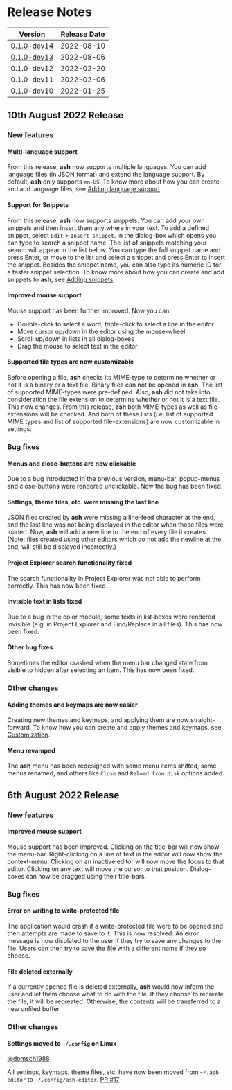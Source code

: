 <!--
	Copyright (c) Akash Nag. All rights reserved.
	Licensed under the MIT License. See LICENSE.md in the project root for license information.
-->

# Release Notes

| Version | Release Date |
|---------|--------------|
| [0.1.0-dev14](#10th-august-2022-release) | 2022-08-10 |
| [0.1.0-dev13](#6th-august-2022-release) | 2022-08-06 |
| 0.1.0-dev12 | 2022-02-20 |
| 0.1.0-dev11 | 2022-02-06 |
| 0.1.0-dev10 | 2022-01-25 |


## 10th August 2022 Release

### New features

#### Multi-language support

From this release, **ash** now supports multiple languages. You can add language files (in JSON format) and extend the language support. By default, **ash** only supports `en-US`. To know more about how you can create and add language files, see [Adding language support](CUSTOMIZATION.md#adding-languages).

#### Support for Snippets

From this release, **ash** now supports snippets. You can add your own snippets and then insert them any where in your text. To add a defined snippet, select `Edit` > `Insert snippet`. In the dialog-box which opens you can type to search a snippet name. The list of snippets matching your search will appear in the list below. You can type the full snippet name and press Enter, or move to the list and select a snippet and press Enter to insert the snippet. Besides the snippet name, you can also type its numeric ID for a faster snippet selection. To know more about how you can create and add snippets to **ash**, see [Adding snippets](CUSTOMIZATION.md#adding-snippets).

#### Improved mouse support

Mouse support has been further improved. Now you can:

- Double-click to select a word, triple-click to select a line in the editor
- Move cursor up/down in the editor using the mouse-wheel
- Scroll up/down in lists in all dialog-boxes
- Drag the mouse to select text in the editor

#### Supported file types are now customizable

Before opening a file, **ash** checks its MIME-type to determine whether or not it is a binary or a text file. Binary files can not be opened in **ash**. The list of supported MIME-types were pre-defined. Also, **ash** did not take into consideration the file extension to determine whether or not it is a text file. This now changes. From this release, **ash** both MIME-types as well as file-extensions will be checked. And both of these lists (i.e. list of supported MIME types and list of supported file-extensions) are now customizable in settings.

### Bug fixes

#### Menus and close-buttons are now clickable

Due to a bug introducted in the previous version, menu-bar, popup-menus and close-buttons were rendered unclickable. Now the bug has been fixed.

#### Settings, theme files, etc. were missing the last line

JSON files created by **ash** were missing a line-feed character at the end, and the last line was not being displayed in the editor when those files were loaded. Now, **ash** will add a new line to the end of every file it creates. (Note: files created using other editors which do not add the newline at the end, will still be displayed incorrectly.)

#### Project Explorer search functionality fixed

The search functionality in Project Explorer was not able to perform correctly. This has now been fixed.

#### Invisible text in lists fixed

Due to a bug in the color module, some texts in list-boxes were rendered invisible (e.g. in Project Explorer and Find/Replace in all files). This has now been fixed.

#### Other bug fixes

Sometimes the editor crashed when the menu bar changed state from visible to hidden after selecting an item. This has now been fixed.

### Other changes

#### Adding themes and keymaps are now easier

Creating new themes and keymaps, and applying them are now straight-forward. To know how you can create and apply themes and keymaps, see [Customization](CUSTOMIZATION.md).

#### Menu revamped

The **ash** menu has been redesigned with some menu items shifted, some menus renamed, and others like `Close` and `Reload from disk` options added.

<!------------------------------------------------------------------------------------>

## 6th August 2022 Release

### New features

#### Improved mouse support

Mouse support has been improved. Clicking on the title-bar will now show the menu-bar. Right-clicking on a line of text in the editor will now show the context-menu. Clicking on an inactive editor will now move the focus to that editor. Clicking on any text will move the cursor to that position. Dialog-boxes can now be dragged using their title-bars.

### Bug fixes

#### Error on writing to write-protected file
	
The application would crash if a write-protected file were to be opened and then attempts are made to save to it. This is now resolved. An error message is now displated to the user if they try to save any changes to the file. Users can then try to save the file with a different name if they so choose.

#### File deleted externally

If a currently opened file is deleted externally, <b>ash</b> would now inform the user and let them choose what to do with the file. If they choose to recreate the file, it will be recreated. Otherwise, the contents will be transferred to a new unfiled buffer.

### Other changes

#### Settings moved to `~/.config` on Linux
	
<a href="https://github.com/domsch1988">@domsch1988</a><br/>

All settings, keymaps, theme files, etc. have now been moved from `~/.ash-editor` to `~/.config/ash-editor`. <a href="https://github.com/akashnag/ash/pull/17">PR #17</a>
